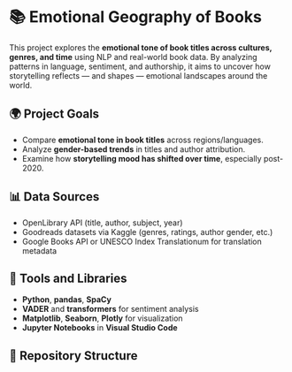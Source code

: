 # 📚 Emotional Geography of Books

This project explores the **emotional tone of book titles across cultures, genres, and time** using NLP and real-world book data. By analyzing patterns in language, sentiment, and authorship, it aims to uncover how storytelling reflects — and shapes — emotional landscapes around the world.

## 🌍 Project Goals

- Compare **emotional tone in book titles** across regions/languages.
- Analyze **gender-based trends** in titles and author attribution.
- Examine how **storytelling mood has shifted over time**, especially post-2020.

## 📊 Data Sources

- OpenLibrary API (title, author, subject, year)
- Goodreads datasets via Kaggle (genres, ratings, author gender, etc.)
- Google Books API or UNESCO Index Translationum for translation metadata

## 🧰 Tools and Libraries

- **Python**, **pandas**, **SpaCy**
- **VADER** and **transformers** for sentiment analysis
- **Matplotlib**, **Seaborn**, **Plotly** for visualization
- **Jupyter Notebooks** in **Visual Studio Code**

## 📁 Repository Structure